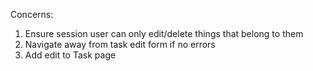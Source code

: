 
Concerns:
1. Ensure session user can only edit/delete things that belong to them
2. Navigate away from task edit form if no errors
3. Add edit to Task page





